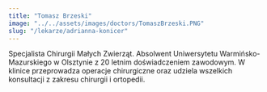 ```yaml
---
title: "Tomasz Brzeski"
image: "../../assets/images/doctors/TomaszBrzeski.PNG"
slug: "/lekarze/adrianna-konicer"
---
```


Specjalista Chirurgii Małych Zwierząt. Absolwent Uniwersytetu Warmińsko-Mazurskiego w Olsztynie z 20 letnim doświadczeniem zawodowym. W klinice przeprowadza operacje chirurgiczne oraz udziela wszelkich konsultacji z zakresu chirurgii i ortopedii.


